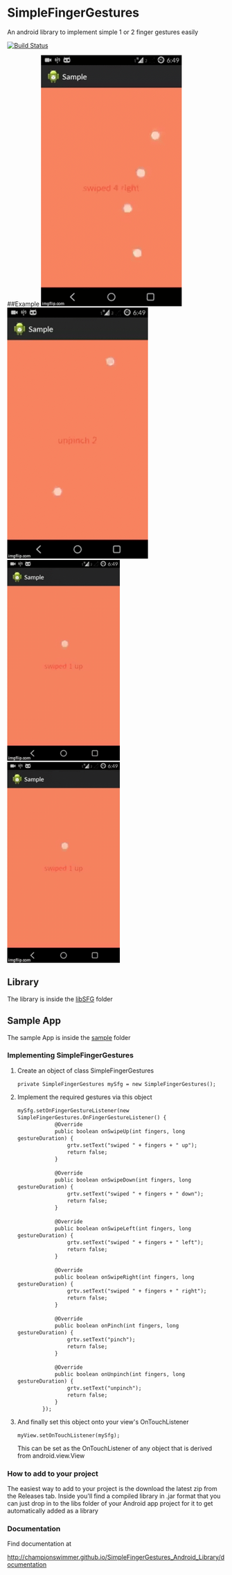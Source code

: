 # SimpleFingerGestures 
 An android library to implement simple 1 or 2 finger gestures easily

[![Build Status](https://travis-ci.org/championswimmer/SimpleFingerGestures_Android_Library.svg)](https://travis-ci.org/championswimmer/SimpleFingerGestures_Android_Library)

##Example
![](./screens/1.gif) ![](./screens/2.gif)   
![](./screens/4.gif) ![](./screens/3.gif)


## Library
 The library is inside the <a href="./libSFG">libSFG</a> folder

## Sample App
 The sample App is inside the <a href="./sample">sample</a> folder



### Implementing SimpleFingerGestures

 1. Create an object of class SimpleFingerGestures

        private SimpleFingerGestures mySfg = new SimpleFingerGestures();

 2. Implement the required gestures via this object

        mySfg.setOnFingerGestureListener(new SimpleFingerGestures.OnFingerGestureListener() {
                    @Override
                    public boolean onSwipeUp(int fingers, long gestureDuration) {
                        grtv.setText("swiped " + fingers + " up");
                        return false;
                    }
        
                    @Override
                    public boolean onSwipeDown(int fingers, long gestureDuration) {
                        grtv.setText("swiped " + fingers + " down");
                        return false;
                    }
        
                    @Override
                    public boolean onSwipeLeft(int fingers, long gestureDuration) {
                        grtv.setText("swiped " + fingers + " left");
                        return false;
                    }
        
                    @Override
                    public boolean onSwipeRight(int fingers, long gestureDuration) {
                        grtv.setText("swiped " + fingers + " right");
                        return false;
                    }
        
                    @Override
                    public boolean onPinch(int fingers, long gestureDuration) {
                        grtv.setText("pinch");
                        return false;
                    }
        
                    @Override
                    public boolean onUnpinch(int fingers, long gestureDuration) {
                        grtv.setText("unpinch");
                        return false;
                    }
                });

 3. And finally set this object onto your view's OnTouchListener

        myView.setOnTouchListener(mySfg);

    This can be set as the OnTouchListener of any object that is derived from android.view.View



### How to add to your project

The easiest way to add to your project is the download the latest zip from the Releases tab.
Inside you'll find a compiled library in .jar format that you can just drop in to the
libs folder of your Android app project for it to get automatically added as a library

### Documentation

Find documentation at  

http://championswimmer.github.io/SimpleFingerGestures_Android_Library/documentation


